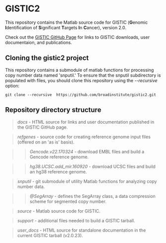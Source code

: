 # GISTIC2
This repository contains the Matlab source code for GISTIC (**G**enomic **I**dentification of **S**ignificant **T**argets **I**n **C**ancer), version 2.0.

Check out the <a href="https://broadinstitute.github.io/gistic2">GISTIC GitHub Page</a> for links to GISTIC downloads, user documentaion, and publications.

## Cloning the gistic2 project
This repository contains a submodule of matlab functions for processing copy number data named 'snputil.'
To ensure that the snputil subdirectory is populated with files, you should clone this repository using
the *--recursive* option:
```
git clone --recursive  https://github.com/broadinstitute/gistic2.git
```
## Repository directory structure
> *docs* - HTML source for links and user documentation published in the GISTIC GitHub page.

> *refgenes* - source code for creating reference genome input files (offered on an 'as is' basis).

>> *Gencode.v22.170324* - download EMBL files and build a Gencode reference genome.

>> *hg38.UCSC.add_mir.160920* - download UCSC files and build an hg38 reference genome.

> *snputil* - git submodule of utility Matlab functions for analyzing copy number data.

>> *@SegArray* - defines the SegArray class, a data compression scheme for segmented copy number.

> *source* - Matlab source code for GISTIC.

> *support* - additional files needed to build a GISTIC tarball.

> *user_docs* - HTML source for standalone documentation in the current GISTIC tarball (v2.0.23).


